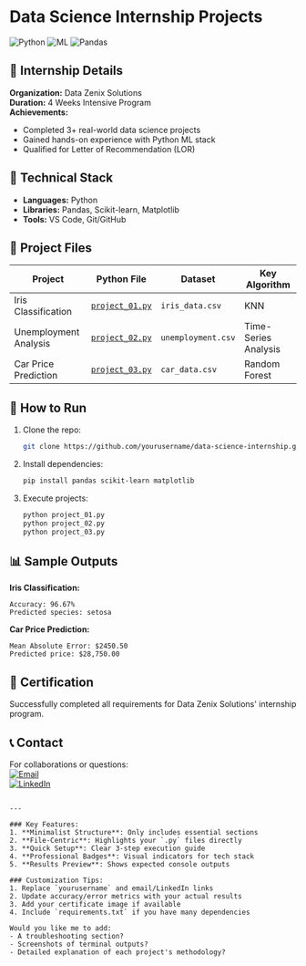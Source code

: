 # Data Science Internship Projects

![Python](https://img.shields.io/badge/Python-3.8%2B-blue)
![ML](https://img.shields.io/badge/Machine-Learning-orange)
![Pandas](https://img.shields.io/badge/Pandas-1.3+-green)

## 📍 Internship Details
**Organization:** Data Zenix Solutions  
**Duration:** 4 Weeks Intensive Program  
**Achievements:**  
- Completed 3+ real-world data science projects
- Gained hands-on experience with Python ML stack
- Qualified for Letter of Recommendation (LOR)

## 🧰 Technical Stack
- **Languages:** Python
- **Libraries:** Pandas, Scikit-learn, Matplotlib
- **Tools:** VS Code, Git/GitHub

## 📂 Project Files
| Project | Python File | Dataset | Key Algorithm |
|---------|------------|---------|---------------|
| Iris Classification | [`project_01.py`](./project_01.py) | `iris_data.csv` | KNN |
| Unemployment Analysis | [`project_02.py`](./project_02.py) | `unemployment.csv` | Time-Series Analysis |
| Car Price Prediction | [`project_03.py`](./project_03.py) | `car_data.csv` | Random Forest |

## 🚀 How to Run
1. Clone the repo:
   ```bash
   git clone https://github.com/yourusername/data-science-internship.git
   ```
2. Install dependencies:
   ```bash
   pip install pandas scikit-learn matplotlib
   ```
3. Execute projects:
   ```bash
   python project_01.py
   python project_02.py 
   python project_03.py
   ```

## 📊 Sample Outputs
**Iris Classification:**
```
Accuracy: 96.67%
Predicted species: setosa
```

**Car Price Prediction:**
```
Mean Absolute Error: $2450.50
Predicted price: $28,750.00
```

## 📜 Certification
Successfully completed all requirements for Data Zenix Solutions' internship program.

## 📞 Contact
For collaborations or questions:  
[![Email](https://img.shields.io/badge/Email-Contact-red)](mailto:fatimaasif0603@example.com)  
[![LinkedIn](https://img.shields.io/badge/LinkedIn-Connect-blue)](https://www.linkedin.com/in/fatima-asif-asif-2a7233362/)
```

---

### Key Features:
1. **Minimalist Structure**: Only includes essential sections
2. **File-Centric**: Highlights your `.py` files directly
3. **Quick Setup**: Clear 3-step execution guide
4. **Professional Badges**: Visual indicators for tech stack
5. **Results Preview**: Shows expected console outputs

### Customization Tips:
1. Replace `yourusername` and email/LinkedIn links
2. Update accuracy/error metrics with your actual results
3. Add your certificate image if available
4. Include `requirements.txt` if you have many dependencies

Would you like me to add:
- A troubleshooting section?
- Screenshots of terminal outputs?
- Detailed explanation of each project's methodology?
